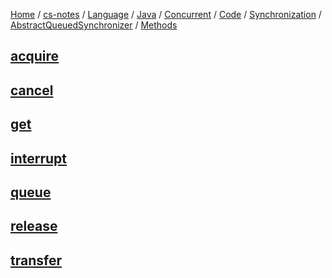 [Home](https://mengxianbin.github.io) /
[cs-notes](https://mengxianbin.github.io/cs-notes/site) /
[Language](https://mengxianbin.github.io/cs-notes/site/Language) /
[Java](https://mengxianbin.github.io/cs-notes/site/Language/Java) /
[Concurrent](https://mengxianbin.github.io/cs-notes/site/Language/Java/Concurrent) /
[Code](https://mengxianbin.github.io/cs-notes/site/Language/Java/Concurrent/Code) /
[Synchronization](https://mengxianbin.github.io/cs-notes/site/Language/Java/Concurrent/Code/Synchronization) /
[AbstractQueuedSynchronizer](https://mengxianbin.github.io/cs-notes/site/Language/Java/Concurrent/Code/Synchronization/AbstractQueuedSynchronizer) /
[Methods](https://mengxianbin.github.io/cs-notes/site/Language/Java/Concurrent/Code/Synchronization/AbstractQueuedSynchronizer/Methods)

## [acquire](https://mengxianbin.github.io/cs-notes/site/Language/Java/Concurrent/Code/Synchronization/AbstractQueuedSynchronizer/Methods/acquire)

## [cancel](https://mengxianbin.github.io/cs-notes/site/Language/Java/Concurrent/Code/Synchronization/AbstractQueuedSynchronizer/Methods/cancel)

## [get](https://mengxianbin.github.io/cs-notes/site/Language/Java/Concurrent/Code/Synchronization/AbstractQueuedSynchronizer/Methods/get)

## [interrupt](https://mengxianbin.github.io/cs-notes/site/Language/Java/Concurrent/Code/Synchronization/AbstractQueuedSynchronizer/Methods/interrupt)

## [queue](https://mengxianbin.github.io/cs-notes/site/Language/Java/Concurrent/Code/Synchronization/AbstractQueuedSynchronizer/Methods/queue)

## [release](https://mengxianbin.github.io/cs-notes/site/Language/Java/Concurrent/Code/Synchronization/AbstractQueuedSynchronizer/Methods/release)

## [transfer](https://mengxianbin.github.io/cs-notes/site/Language/Java/Concurrent/Code/Synchronization/AbstractQueuedSynchronizer/Methods/transfer)
